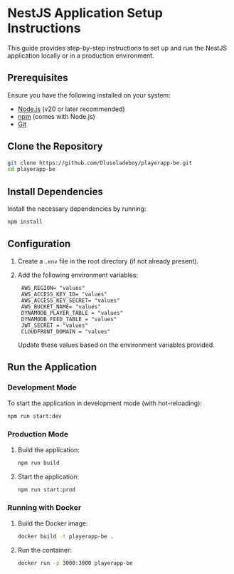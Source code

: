 # NestJS Application Setup Instructions

This guide provides step-by-step instructions to set up and run the NestJS application locally or in a production environment.

## Prerequisites

Ensure you have the following installed on your system:

- [Node.js](https://nodejs.org/) (v20 or later recommended)
- [npm](https://www.npmjs.com/) (comes with Node.js)
- [Git](https://git-scm.com/)

## Clone the Repository

```bash
git clone https://github.com/Olusoladeboy/playerapp-be.git
cd playerapp-be
```

## Install Dependencies

Install the necessary dependencies by running:

```bash
npm install
```

## Configuration

1. Create a `.env` file in the root directory (if not already present).
2. Add the following environment variables:

   ```env
    AWS_REGION= "values"
    AWS_ACCESS_KEY_ID= "values"
    AWS_ACCESS_KEY_SECRET= "values"
    AWS_BUCKET_NAME= "values"
    DYNAMODB_PLAYER_TABLE = "values"
    DYNAMODB_FEED_TABLE = "values"
    JWT_SECRET = "values"
    CLOUDFRONT_DOMAIN = "values"
   ```

   Update these values based on the environment variables provided.

## Run the Application

### Development Mode

To start the application in development mode (with hot-reloading):

```bash
npm run start:dev
```

### Production Mode

1. Build the application:

   ```bash
   npm run build
   ```

2. Start the application:

   ```bash
   npm run start:prod
   ```

### Running with Docker

1. Build the Docker image:

   ```bash
   docker build -t playerapp-be .
   ```

2. Run the container:

   ```bash
   docker run -p 3000:3000 playerapp-be
   ```

